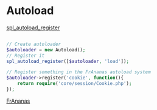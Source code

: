 # Autoload

[spl_autoload_register](http://php.net/manual/en/function.spl-autoload-register.php)

```php

// Create autoloader
$autoloader = new Autoload();
// Register it
spl_autoload_register([$autoloader, 'load']);

// Register something in the FrAnanas autoload system
$autoloader->register('cookie', function(){
    return require('core/session/Cookie.php');
});


```



[FrAnanas](/README.md)